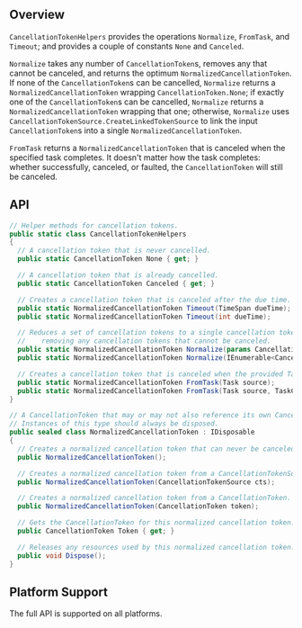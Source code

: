 ## Overview

`CancellationTokenHelpers` provides the operations `Normalize`, `FromTask`, and `Timeout`; and provides a couple of constants `None` and `Canceled`.

`Normalize` takes any number of `CancellationToken`s, removes any that cannot be canceled, and returns the optimum `NormalizedCancellationToken`. If none of the `CancellationToken`s can be cancelled, `Normalize` returns a `NormalizedCancellationToken` wrapping `CancellationToken.None`; if exactly one of the `CancellationToken`s can be cancelled, `Normalize` returns a `NormalizedCancellationToken` wrapping that one; otherwise, `Normalize` uses `CancellationTokenSource.CreateLinkedTokenSource` to link the input `CancellationToken`s into a single `NormalizedCancellationToken`.

`FromTask` returns a `NormalizedCancellationToken` that is canceled when the specified task completes. It doesn't matter how the task completes: whether successfully, canceled, or faulted, the `CancellationToken` will still be canceled.

## API

```C#
// Helper methods for cancellation tokens.
public static class CancellationTokenHelpers
{
  // A cancellation token that is never cancelled.
  public static CancellationToken None { get; }

  // A cancellation token that is already cancelled.
  public static CancellationToken Canceled { get; }

  // Creates a cancellation token that is canceled after the due time.
  public static NormalizedCancellationToken Timeout(TimeSpan dueTime);
  public static NormalizedCancellationToken Timeout(int dueTime);

  // Reduces a set of cancellation tokens to a single cancellation token,
  //    removing any cancellation tokens that cannot be canceled.
  public static NormalizedCancellationToken Normalize(params CancellationToken[] cancellationTokens);
  public static NormalizedCancellationToken Normalize(IEnumerable<CancellationToken> cancellationTokens);

  // Creates a cancellation token that is canceled when the provided Task completes.
  public static NormalizedCancellationToken FromTask(Task source);
  public static NormalizedCancellationToken FromTask(Task source, TaskContinuationOptions continuationOptions);
}

// A CancellationToken that may or may not also reference its own CancellationTokenSource.
// Instances of this type should always be disposed.
public sealed class NormalizedCancellationToken : IDisposable
{
  // Creates a normalized cancellation token that can never be canceled.
  public NormalizedCancellationToken();

  // Creates a normalized cancellation token from a CancellationTokenSource.
  public NormalizedCancellationToken(CancellationTokenSource cts);

  // Creates a normalized cancellation token from a CancellationToken.
  public NormalizedCancellationToken(CancellationToken token);

  // Gets the CancellationToken for this normalized cancellation token.
  public CancellationToken Token { get; }

  // Releases any resources used by this normalized cancellation token.
  public void Dispose();
}
```

## Platform Support

The full API is supported on all platforms.